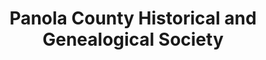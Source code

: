 ---
layout: repo
title: "Panola County Historical and Genealogical Society"
id: 23225
permalink: repos/23225/
---